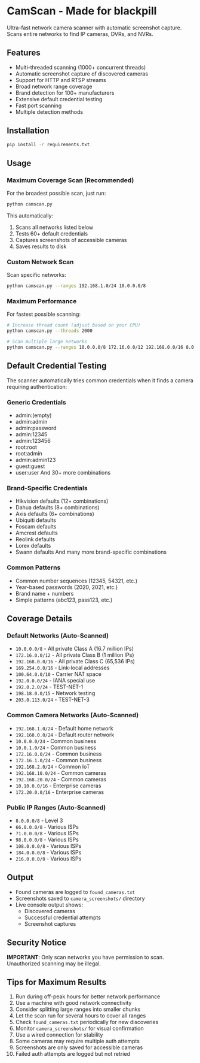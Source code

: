 # CamScan - Made for blackpill

Ultra-fast network camera scanner with automatic screenshot capture. Scans entire networks to find IP cameras, DVRs, and NVRs.

## Features

- Multi-threaded scanning (1000+ concurrent threads)
- Automatic screenshot capture of discovered cameras
- Support for HTTP and RTSP streams
- Broad network range coverage
- Brand detection for 100+ manufacturers
- Extensive default credential testing
- Fast port scanning
- Multiple detection methods

## Installation

```bash
pip install -r requirements.txt
```

## Usage

### Maximum Coverage Scan (Recommended)
For the broadest possible scan, just run:
```bash
python camscan.py
```
This automatically:
1. Scans all networks listed below
2. Tests 60+ default credentials
3. Captures screenshots of accessible cameras
4. Saves results to disk

### Custom Network Scan
Scan specific networks:
```bash
python camscan.py --ranges 192.168.1.0/24 10.0.0.0/8
```

### Maximum Performance
For fastest possible scanning:
```bash
# Increase thread count (adjust based on your CPU)
python camscan.py --threads 2000

# Scan multiple large networks
python camscan.py --ranges 10.0.0.0/8 172.16.0.0/12 192.168.0.0/16 8.0.0.0/8 66.0.0.0/8 71.0.0.0/8
```

## Default Credential Testing

The scanner automatically tries common credentials when it finds a camera requiring authentication:

### Generic Credentials
- admin:(empty)
- admin:admin
- admin:password
- admin:12345
- admin:123456
- root:root
- root:admin
- admin:admin123
- guest:guest
- user:user
And 30+ more combinations

### Brand-Specific Credentials
- Hikvision defaults (12+ combinations)
- Dahua defaults (8+ combinations)
- Axis defaults (6+ combinations)
- Ubiquiti defaults
- Foscam defaults
- Amcrest defaults
- Reolink defaults
- Lorex defaults
- Swann defaults
And many more brand-specific combinations

### Common Patterns
- Common number sequences (12345, 54321, etc.)
- Year-based passwords (2020, 2021, etc.)
- Brand name + numbers
- Simple patterns (abc123, pass123, etc.)

## Coverage Details

### Default Networks (Auto-Scanned)
- `10.0.0.0/8` - All private Class A (16.7 million IPs)
- `172.16.0.0/12` - All private Class B (1 million IPs)
- `192.168.0.0/16` - All private Class C (65,536 IPs)
- `169.254.0.0/16` - Link-local addresses
- `100.64.0.0/10` - Carrier NAT space
- `192.0.0.0/24` - IANA special use
- `192.0.2.0/24` - TEST-NET-1
- `198.18.0.0/15` - Network testing
- `203.0.113.0/24` - TEST-NET-3

### Common Camera Networks (Auto-Scanned)
- `192.168.1.0/24` - Default home network
- `192.168.0.0/24` - Default router network
- `10.0.0.0/24` - Common business
- `10.0.1.0/24` - Common business
- `172.16.0.0/24` - Common business
- `172.16.1.0/24` - Common business
- `192.168.2.0/24` - Common IoT
- `192.168.10.0/24` - Common cameras
- `192.168.20.0/24` - Common cameras
- `10.10.0.0/16` - Enterprise cameras
- `172.20.0.0/16` - Enterprise cameras

### Public IP Ranges (Auto-Scanned)
- `8.0.0.0/8` - Level 3
- `66.0.0.0/8` - Various ISPs
- `71.0.0.0/8` - Various ISPs
- `98.0.0.0/8` - Various ISPs
- `108.0.0.0/8` - Various ISPs
- `184.0.0.0/8` - Various ISPs
- `216.0.0.0/8` - Various ISPs

## Output

- Found cameras are logged to `found_cameras.txt`
- Screenshots saved to `camera_screenshots/` directory
- Live console output shows:
  - Discovered cameras
  - Successful credential attempts
  - Screenshot captures

## Security Notice

 **IMPORTANT**: Only scan networks you have permission to scan. Unauthorized scanning may be illegal.

## Tips for Maximum Results

1. Run during off-peak hours for better network performance
2. Use a machine with good network connectivity
3. Consider splitting large ranges into smaller chunks
4. Let the scan run for several hours to cover all ranges
5. Check `found_cameras.txt` periodically for new discoveries
6. Monitor `camera_screenshots/` for visual confirmation
7. Use a wired connection for stability
8. Some cameras may require multiple auth attempts
9. Screenshots are only saved for accessible cameras
10. Failed auth attempts are logged but not retried
